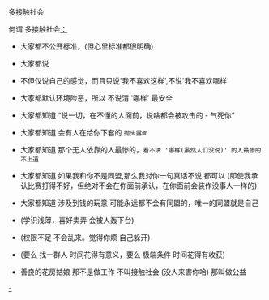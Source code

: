 
多接触社会

何谓 多接触社会[：](#ppl。不上道的人最惨)
- 大家都不公开标准，(但心里标准都很明确)
- 大家都说
- 不但仅说自己的感觉，而且只说'我不喜欢这样',不说'我不喜欢哪样'
- 大家都默认环境险恶，所以 不说清 '哪样' 最安全
- 大家都知道 “说一切，在不懂的人面前，说啥都会被攻击的 - 气死你”
- 大家都知道 会有人在给你下套的 `抛头露面`
- 大家都知道 那个无人依靠的人最惨的，`看不清 '哪样(虽然人们没说)' 的人最惨的` `不上道`
- 大家都知道 如果我和你不是同盟,那么我对你一句真话不说 都可以 (即使我承认比赛打得不好，但绝对不会在你面前承认，在你面前会装作没事人一样的)
- 大家都知道 涉及到钱的玩意 可能永远都不会有同盟的，唯一的同盟就是自己
- (学识浅薄，喜好卖弄 会被人轰下台)
- (权限不足 不会乱来。觉得你烦 自己躲开)
- (要么 找一群人 时间花得有意义，要么 极端条件 时间花得有收获)

- 善良的花房姑娘 那不是做工作 不叫接触社会 (没人来害你哈) 那叫做公益

[-](https://github.com/7900ms/000nottheater_deserted_systemsoftware/blob/master/local-window/t.md#大美女，就是树大招风)
